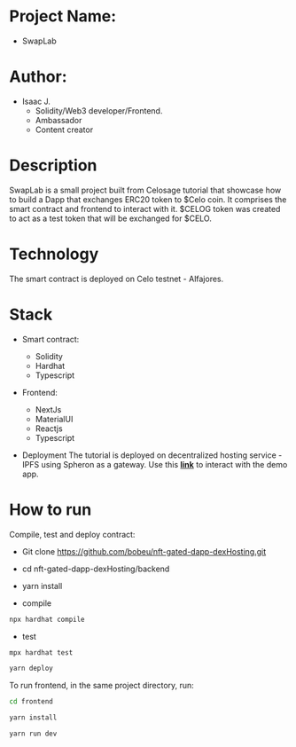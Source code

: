 # Project Name:
- SwapLab

# Author: 
- Isaac J. 
  - Solidity/Web3 developer/Frontend.
  - Ambassador
  - Content creator

# Description

SwapLab is a small project built from Celosage tutorial that showcase how to build a Dapp that exchanges ERC20 token to $Celo coin. It comprises the smart contract and frontend to interact with it. $CELOG token was created to act as a test token that will be exchanged for $CELO.


# Technology
The smart contract is deployed on Celo testnet - Alfajores.

# Stack
- Smart contract:
  - Solidity
  - Hardhat
  - Typescript

- Frontend: 
  - NextJs
  - MaterialUI
  - Reactjs
  - Typescript

- Deployment
The tutorial is deployed on decentralized hosting service - IPFS using Spheron as a gateway. Use this **[link](https://nft-gated-dapp-dexhosting-1b22e1.spheron.app/)** to interact with the demo app.

# How to run

Compile, test and deploy contract:

- Git clone https://github.com/bobeu/nft-gated-dapp-dexHosting.git
- cd nft-gated-dapp-dexHosting/backend
- yarn install

- compile

```bash
npx hardhat compile
```

- test

```bash
mpx hardhat test
```

```bash
yarn deploy
```

To run frontend, in the same project directory, run: 

```bash
cd frontend
```

```bash
yarn install
```

```bash
yarn run dev
```